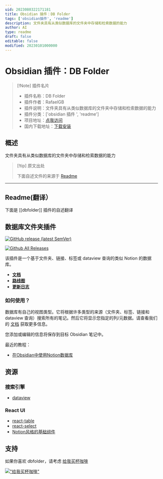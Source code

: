 ```yaml
---
uid: 2023080322171181
title: Obsidian 插件：DB Folder
tags: ['obsidian插件', 'readme']
description: 文件夹具有从类似数据库的文件夹中存储和检索数据的能力
author: AI
type: readme
draft: false
editable: false
modified: 20230101000000
---
```


# Obsidian 插件：DB Folder

> [!Note] 插件名片
> - 插件名称：DB Folder
> - 插件作者：RafaelGB
> - 插件说明：文件夹具有从类似数据库的文件夹中存储和检索数据的能力
> - 插件分类：['obsidian 插件 ', 'readme']
> - 项目地址：[点我访问](https://github.com/RafaelGB/obsidian-db-folder)
> - 国内下载地址：[下载安装](https://pkmer.cn/products/plugin/pluginMarket/?dbfolder)

## 概述

文件夹具有从类似数据库的文件夹中存储和检索数据的能力

> [!tip] 原文出处
>
>下面自述文件的来源于 [Readme](https://ghproxy.net/https://raw.githubusercontent.com/RafaelGB/obsidian-db-folder/master/README.md)
>

---

## Readme(翻译）

下面是 [[dbfolder]] 插件的自述翻译

## 数据库文件夹插件

[![GitHub release (latest SemVer)](https://img.shields.io/github/v/release/RafaelGB/obsidian-db-folder?style=for-the-badge&sort=semver)](https://github.com/RafaelGB/obsidian-db-folder/releases/latest)

[![Github All Releases](https://img.shields.io/github/downloads/RafaelGB/obsidian-db-folder/total?style=for-the-badge)]()

该插件是一个基于文件夹、链接、标签或 dataview 查询的类似 Notion 的数据库。

- **[文档](https://rafaelgb.github.io/obsidian-db-folder/)**
- **[路线图](https://github.com/users/RafaelGB/projects/7/views/4)**
- **[更新日志](https://rafaelgb.github.io/obsidian-db-folder/changelog/)**

### 如何使用？

数据库有自己的视图类型。它将根据许多类型的来源（文件夹、标签、链接和 dataview 查询）搜索所有的笔记。然后它将显示您指定的列/元数据。请查看我们的 [文档](https://rafaelgb.github.io/obsidian-db-folder/features/Columns/) 获取更多信息。

您添加或编辑的信息将保存到目标 Obsidian 笔记中。

最近的教程：

- [在Obsidian中使用Notion数据库](https://www.youtube.com/watch?v=ibarYqG4W5I)

## 资源

### 搜索引擎

- [dataview](https://github.com/blacksmithgu/obsidian-dataview)

### React UI

- [react-table](https://github.com/TanStack/react-table)
- [react-select](https://react-select.com/home)
- [Notion风格的基础组件](https://github.com/archit-p/editable-react-table)

## 支持

如果你喜欢 dbfolder，请考虑 [给我买杯咖啡](https://www.buymeacoffee.com/5tsytn22v9Z)

[!["给我买杯咖啡"](https://www.buymeacoffee.com/assets/img/custom_images/orange_img.png)](https://www.buymeacoffee.com/5tsytn22v9Z)
